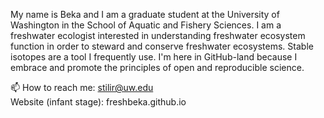 My name is Beka and I am a graduate student at the University of Washington in the School of Aquatic and Fishery Sciences. I am a freshwater ecologist interested in understanding freshwater ecosystem function in order to steward and conserve freshwater ecosystems. Stable isotopes are a tool I frequently use. I'm here in GitHub-land because I embrace and promote the principles of open and reproducible science. 

📫 How to reach me: stilir@uw.edu  
Website (infant stage): freshbeka.github.io 

